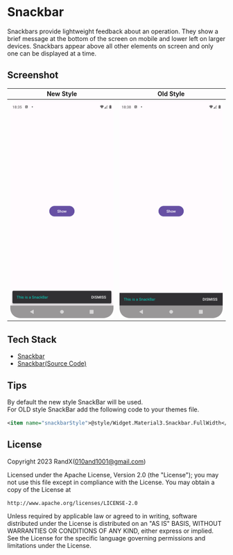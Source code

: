 # Snackbar

Snackbars provide lightweight feedback about an operation. They show a brief message at the bottom of the screen on mobile and lower left on larger devices. Snackbars appear above all other elements on screen and only one can be displayed at a time.

## Screenshot

| New Style | Old Style |
| --- | --- |
| ![Snackbar](./Screenshot/Snackbar.png) | ![Snackbar](./Screenshot/Snackbar_Old_Style.png) |

## Tech Stack

- [Snackbar](https://developer.android.com/reference/com/google/android/material/snackbar/Snackbar)
- [Snackbar(Source Code)](https://github.com/material-components/material-components-android/blob/master/lib/java/com/google/android/material/snackbar/Snackbar.java)

## Tips

By default the new style SnackBar will be used.  
For OLD style SnackBar add the following code to your themes file.

```xml
<item name="snackbarStyle">@style/Widget.Material3.Snackbar.FullWidth</item>
```

## License

Copyright 2023 RandX(<010and1001@gmail.com>)

Licensed under the Apache License, Version 2.0 (the "License");
you may not use this file except in compliance with the License.
You may obtain a copy of the License at

    http://www.apache.org/licenses/LICENSE-2.0

Unless required by applicable law or agreed to in writing, software
distributed under the License is distributed on an "AS IS" BASIS,
WITHOUT WARRANTIES OR CONDITIONS OF ANY KIND, either express or implied.
See the License for the specific language governing permissions and
limitations under the License.
